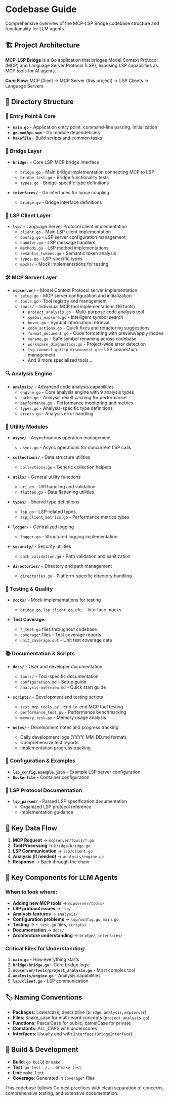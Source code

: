 # Codebase Guide

Comprehensive overview of the MCP-LSP Bridge codebase structure and functionality for LLM agents.

## 🏗️ Project Architecture

**MCP-LSP Bridge** is a Go application that bridges Model Context Protocol (MCP) and Language Server Protocol (LSP), exposing LSP capabilities as MCP tools for AI agents.

**Core Flow:** MCP Client → MCP Server (this project) → LSP Clients → Language Servers

## 📁 Directory Structure

### 🚀 Entry Point & Core

- **`main.go`** - Application entry point, command-line parsing, initialization
- **`go.mod`/`go.sum`** - Go module dependencies
- **`Makefile`** - Build scripts and common tasks

### 🌉 Bridge Layer

- **`bridge/`** - Core LSP-MCP bridge interface
  - `bridge.go` - Main bridge implementation connecting MCP to LSP
  - `bridge_test.go` - Bridge functionality tests
  - `types.go` - Bridge-specific type definitions

- **`interfaces/`** - Go interfaces for loose coupling
  - `bridge.go` - Bridge interface definitions

### 🔌 LSP Client Layer

- **`lsp/`** - Language Server Protocol client implementation
  - `client.go` - Main LSP client implementation
  - `config.go` - LSP server configuration management
  - `handler.go` - LSP message handlers
  - `methods.go` - LSP method implementations
  - `semantic_tokens.go` - Semantic token analysis
  - `types.go` - LSP-specific types
  - `mocks/` - Mock implementations for testing

### 🛠️ MCP Server Layer

- **`mcpserver/`** - Model Context Protocol server implementation
  - `setup.go` - MCP server configuration and initialization
  - `tools.go` - Tool registry and management
  - `tools/` - Individual MCP tool implementations (16 tools)
    - `project_analysis.go` - Multi-purpose code analysis tool
    - `symbol_explore.go` - Intelligent symbol search
    - `hover.go` - Symbol information retrieval
    - `code_actions.go` - Quick fixes and refactoring suggestions
    - `format_document.go` - Code formatting with preview/apply modes
    - `rename.go` - Safe symbol renaming across codebase
    - `workspace_diagnostics.go` - Project-wide error detection
    - `lsp_connect.go`/`lsp_disconnect.go` - LSP connection management
    - And 8 more specialized tools...

### 🔍 Analysis Engine

- **`analysis/`** - Advanced code analysis capabilities
  - `engine.go` - Core analysis engine with 9 analysis types
  - `cache.go` - Analysis result caching for performance
  - `performance.go` - Performance monitoring and metrics
  - `types.go` - Analysis-specific type definitions
  - `errors.go` - Analysis error handling

### 🧰 Utility Modules

- **`async/`** - Asynchronous operation management
  - `async.go` - Async operations for concurrent LSP calls

- **`collections/`** - Data structure utilities
  - `collections.go` - Generic collection helpers

- **`utils/`** - General utility functions
  - `uri.go` - URI handling and validation
  - `flatten.go` - Data flattening utilities

- **`types/`** - Shared type definitions
  - `lsp.go` - LSP-related types
  - `lsp_client_metrics.go` - Performance metrics types

- **`logger/`** - Centralized logging
  - `logger.go` - Structured logging implementation

- **`security/`** - Security utilities
  - `path_validation.go` - Path validation and sanitization

- **`directories/`** - Directory and path management
  - `directories.go` - Platform-specific directory handling

### 🧪 Testing & Quality

- **`mocks/`** - Mock implementations for testing
  - `bridge.go`, `lsp_client.go`, etc. - Interface mocks

- **Test Coverage:**
  - `*_test.go` files throughout codebase
  - `coverage*` files - Test coverage reports
  - `unit_coverage.out` - Unit test coverage data

### 📚 Documentation & Scripts

- **`docs/`** - User and developer documentation
  - `tools/` - Tool-specific documentation
  - `configuration.md` - Setup guide
  - `analysis-overview.md` - Quick start guide

- **`scripts/`** - Development and testing scripts
  - `test_mcp_tools.py` - End-to-end MCP tool testing
  - `performance_test.py` - Performance benchmarking
  - `memory_test.py` - Memory usage analysis

- **`notes/`** - Development notes and progress tracking
  - Daily development logs (YYYY-MM-DD.md format)
  - Comprehensive test reports
  - Implementation progress tracking

### 📖 Configuration & Examples

- **`lsp_config.example.json`** - Example LSP server configuration
- **`Dockerfile`** - Container configuration

### 🧬 LSP Protocol Documentation

- **`lsp_parsed/`** - Parsed LSP specification documentation
  - Organized LSP protocol reference
  - Implementation guidance

## 🔄 Key Data Flow

1. **MCP Request** → `mcpserver/tools/*.go` 
2. **Tool Processing** → `bridge/bridge.go`
3. **LSP Communication** → `lsp/client.go`
4. **Analysis (if needed)** → `analysis/engine.go`
5. **Response** → Back through the chain

## 🎯 Key Components for LLM Agents

### When to look where:

- **Adding new MCP tools** → `mcpserver/tools/`
- **LSP protocol issues** → `lsp/`
- **Analysis features** → `analysis/`
- **Configuration problems** → `lsp/config.go`, `main.go`
- **Testing** → `*_test.go` files, `scripts/`
- **Documentation** → `docs/`
- **Architecture understanding** → `bridge/`, `interfaces/`

### Critical Files for Understanding:

1. **`main.go`** - How everything starts
2. **`bridge/bridge.go`** - Core bridge logic
3. **`mcpserver/tools/project_analysis.go`** - Most complex tool
4. **`analysis/engine.go`** - Analysis capabilities
5. **`lsp/client.go`** - LSP communication

## 🏷️ Naming Conventions

- **Packages**: Lowercase, descriptive (`bridge`, `analysis`, `mcpserver`)
- **Files**: Snake_case for multi-word concepts (`project_analysis.go`)
- **Functions**: PascalCase for public, camelCase for private
- **Constants**: ALL_CAPS with underscores
- **Interfaces**: Usually end with `Interface` (`BridgeInterface`)

## 🔧 Build & Development

- **Build**: `go build` or `make`
- **Test**: `go test ./...` or `make test`
- **Lint**: `make lint`
- **Coverage**: Generated in `coverage*` files

This codebase follows Go best practices with clean separation of concerns, comprehensive testing, and extensive documentation.
